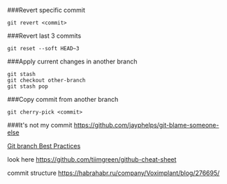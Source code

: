 ###Revert specific commit

`git revert <commit>`


###Revert last 3 commits 

`git reset --soft HEAD~3`


###Apply current changes in another branch

```
git stash
git checkout other-branch
git stash pop
```

###Copy commit from another branch

```
git cherry-pick <commit>
```
###It's not my commit
https://github.com/jayphelps/git-blame-someone-else


[Git branch Best Practices](http://nvie.com/files/Git-branching-model.pdf)

look here https://github.com/tiimgreen/github-cheat-sheet

commit structure https://habrahabr.ru/company/Voximplant/blog/276695/
